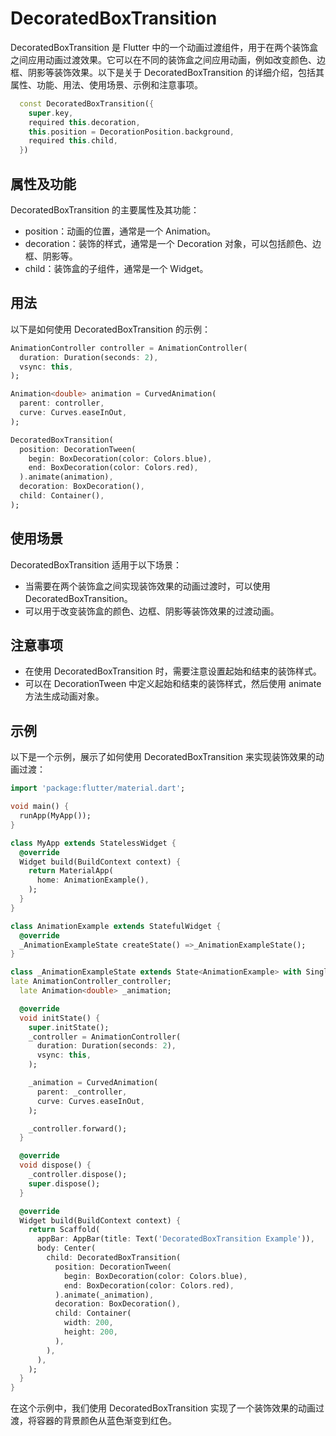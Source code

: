 # DecoratedBoxTransition

DecoratedBoxTransition 是 Flutter 中的一个动画过渡组件，用于在两个装饰盒之间应用动画过渡效果。它可以在不同的装饰盒之间应用动画，例如改变颜色、边框、阴影等装饰效果。以下是关于 DecoratedBoxTransition 的详细介绍，包括其属性、功能、用法、使用场景、示例和注意事项。

```dart
  const DecoratedBoxTransition({
    super.key,
    required this.decoration,
    this.position = DecorationPosition.background,
    required this.child,
  })
```

## 属性及功能

DecoratedBoxTransition 的主要属性及其功能：

- position：动画的位置，通常是一个 Animation<double>。
- decoration：装饰的样式，通常是一个 Decoration 对象，可以包括颜色、边框、阴影等。
- child：装饰盒的子组件，通常是一个 Widget。

## 用法

以下是如何使用 DecoratedBoxTransition 的示例：

```dart
AnimationController controller = AnimationController(
  duration: Duration(seconds: 2),
  vsync: this,
);

Animation<double> animation = CurvedAnimation(
  parent: controller,
  curve: Curves.easeInOut,
);

DecoratedBoxTransition(
  position: DecorationTween(
    begin: BoxDecoration(color: Colors.blue),
    end: BoxDecoration(color: Colors.red),
  ).animate(animation),
  decoration: BoxDecoration(),
  child: Container(),
);
```

## 使用场景

DecoratedBoxTransition 适用于以下场景：

- 当需要在两个装饰盒之间实现装饰效果的动画过渡时，可以使用 DecoratedBoxTransition。
- 可以用于改变装饰盒的颜色、边框、阴影等装饰效果的过渡动画。

## 注意事项

- 在使用 DecoratedBoxTransition 时，需要注意设置起始和结束的装饰样式。
- 可以在 DecorationTween 中定义起始和结束的装饰样式，然后使用 animate 方法生成动画对象。

## 示例

以下是一个示例，展示了如何使用 DecoratedBoxTransition 来实现装饰效果的动画过渡：

```dart
import 'package:flutter/material.dart';

void main() {
  runApp(MyApp());
}

class MyApp extends StatelessWidget {
  @override
  Widget build(BuildContext context) {
    return MaterialApp(
      home: AnimationExample(),
    );
  }
}

class AnimationExample extends StatefulWidget {
  @override
  _AnimationExampleState createState() =>_AnimationExampleState();
}

class _AnimationExampleState extends State<AnimationExample> with SingleTickerProviderStateMixin {
late AnimationController_controller;
  late Animation<double> _animation;

  @override
  void initState() {
    super.initState();
    _controller = AnimationController(
      duration: Duration(seconds: 2),
      vsync: this,
    );

    _animation = CurvedAnimation(
      parent: _controller,
      curve: Curves.easeInOut,
    );

    _controller.forward();
  }

  @override
  void dispose() {
    _controller.dispose();
    super.dispose();
  }

  @override
  Widget build(BuildContext context) {
    return Scaffold(
      appBar: AppBar(title: Text('DecoratedBoxTransition Example')),
      body: Center(
        child: DecoratedBoxTransition(
          position: DecorationTween(
            begin: BoxDecoration(color: Colors.blue),
            end: BoxDecoration(color: Colors.red),
          ).animate(_animation),
          decoration: BoxDecoration(),
          child: Container(
            width: 200,
            height: 200,
          ),
        ),
      ),
    );
  }
}
```

在这个示例中，我们使用 DecoratedBoxTransition 实现了一个装饰效果的动画过渡，将容器的背景颜色从蓝色渐变到红色。
